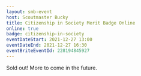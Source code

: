 ```yaml
---
layout: smb-event
host: Scoutmaster Bucky
title: Citizenship in Society Merit Badge Online
online: true
badge: citizenship-in-society
eventDateStart: 2021-12-27 13:00
eventDateEnd: 2021-12-27 16:30
eventBriteEventId: 228194845927
---
```


Sold out! More to come in the future.
